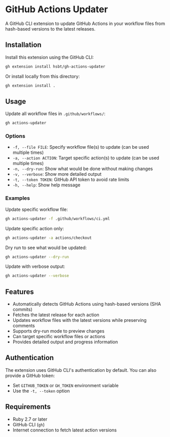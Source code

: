 # GitHub Actions Updater

A GitHub CLI extension to update GitHub Actions in your workflow files from hash-based versions to the latest releases.

## Installation

Install this extension using the GitHub CLI:

```bash
gh extension install hsbt/gh-actions-updater
```

Or install locally from this directory:

```bash
gh extension install .
```

## Usage

Update all workflow files in `.github/workflows/`:

```bash
gh actions-updater
```

### Options

- `-f, --file FILE`: Specify workflow file(s) to update (can be used multiple times)
- `-a, --action ACTION`: Target specific action(s) to update (can be used multiple times)
- `-n, --dry-run`: Show what would be done without making changes
- `-v, --verbose`: Show more detailed output
- `-t, --token TOKEN`: GitHub API token to avoid rate limits
- `-h, --help`: Show help message

### Examples

Update specific workflow file:
```bash
gh actions-updater -f .github/workflows/ci.yml
```

Update specific action only:
```bash
gh actions-updater -a actions/checkout
```

Dry run to see what would be updated:
```bash
gh actions-updater --dry-run
```

Update with verbose output:
```bash
gh actions-updater --verbose
```

## Features

- Automatically detects GitHub Actions using hash-based versions (SHA commits)
- Fetches the latest release for each action
- Updates workflow files with the latest versions while preserving comments
- Supports dry-run mode to preview changes
- Can target specific workflow files or actions
- Provides detailed output and progress information

## Authentication

The extension uses GitHub CLI's authentication by default. You can also provide a GitHub token:

- Set `GITHUB_TOKEN` or `GH_TOKEN` environment variable
- Use the `-t, --token` option

## Requirements

- Ruby 2.7 or later
- GitHub CLI (`gh`)
- Internet connection to fetch latest action versions
